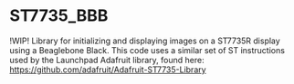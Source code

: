 # ST7735_BBB


!WIP! Library for initializing and displaying images on a ST7735R display using a Beaglebone Black. This code uses a similar set of ST instructions used by the Launchpad Adafruit library, found here:
https://github.com/adafruit/Adafruit-ST7735-Library
